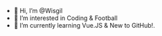 - 👋 Hi, I’m @Wisgil
- 👀 I’m interested in Coding & Football
- 🌱 I’m currently learning Vue.JS & New to GitHub!.


<!---
Wisgil/Wisgil is a ✨ special ✨ repository because its `README.md` (this file) appears on your GitHub profile.
You can click the Preview link to take a look at your changes.
--->
